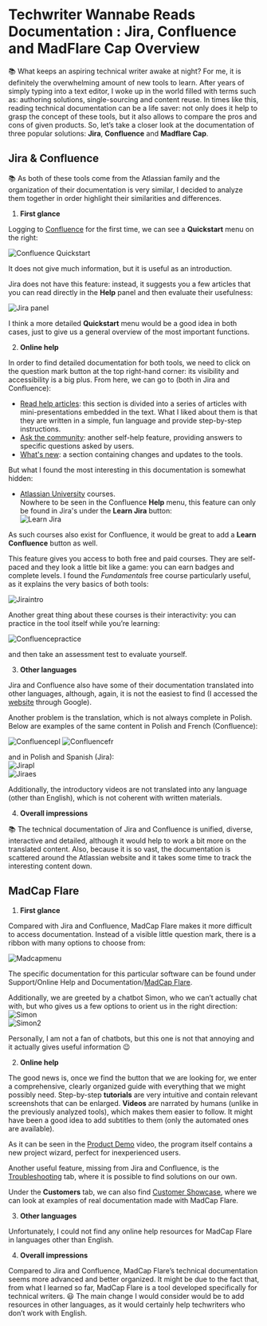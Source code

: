 # **Techwriter Wannabe Reads Documentation : Jira, Confluence and MadFlare Cap Overview**

:books: What keeps an aspiring technical writer awake at night? For me, it is definitely the overwhelming amount of new tools to learn. After years of simply typing into a text editor, I woke up in the world filled with terms such as: authoring solutions, single-sourcing and content reuse. In times like this, reading technical documentation can be a life saver: not only does it help to grasp the concept of these tools, but it also allows to compare the pros and cons of given products. So, let’s take a closer look at the documentation of three popular solutions: **Jira**, **Confluence** and **Madflare Cap**.

## Jira & Confluence
:books:
As both of these tools come from the Atlassian family and the organization of their documentation is very similar, I decided to analyze them together in order highlight their similarities and differences. 

1. **First glance**  

Logging to [Confluence](https://techcommvistula.atlassian.net/wiki/spaces/TECHCOMMVI/overview) for the first time, we can see a **Quickstart** menu on the right:  

![Confluence Quickstart](confluence1.jpeg)  

It does not give much information, but it is useful as an introduction.  

Jira does not have this feature: instead, it suggests you a few articles that you can read directly in the **Help** panel and then evaluate their usefulness:  

![Jira panel](jira2.jpeg)

I think a more detailed **Quickstart** menu would be a good idea in both cases, just to give us a general overview of the most important functions.

2. **Online help**  

In order to find detailed documentation for both tools, we need to click on the question mark button at the top right-hand corner: its visibility and accessibility is a big plus. From here, we can go to (both in Jira and Confluence):  
* [Read help articles](https://support.atlassian.com/confluence-cloud/resources/): this section is divided into a series of articles with mini-presentations embedded in the text. What I liked about them is that they are written in a simple, fun language and provide step-by-step instructions.  
* [Ask the community](https://community.atlassian.com/t5/Confluence/ct-p/confluence): another self-help feature, providing answers to specific questions asked by users.  
* [What's new](https://confluence.atlassian.com/cloud/blog): a section containing changes and updates to the tools.  

But what I found the most interesting in this documentation is somewhat hidden: 
* [Atlassian University](https://university.atlassian.com/student/catalog) courses.  
  Nowhere to be seen in the Confluence **Help** menu, this feature can only be found in Jira's under the **Learn Jira** button:  
![Learn Jira](jira3.jpeg)  

As such courses also exist for Confluence, it would be great to add a **Learn Confluence** button as well.  

This feature gives you access to both free and paid courses. They are self-paced and they look a little bit like a game: you can earn badges and complete levels. I found the *Fundamentals* free course particularly useful, as it explains the very basics of both tools:  

![Jiraintro](jira1.jpeg)  


Another great thing about these courses is their interactivity: you can practice in the tool itself while you’re learning:

![Confluencepractice](confluence2.jpeg)  


and then take an assessment test to evaluate yourself.  

3. **Other languages**  

Jira and Confluence also have some of their documentation translated into other languages, although, again, it is not the easiest to find (I accessed the [website](https://www.atlassian.com/pl/software/confluence) through Google).  

Another problem is the translation, which is not always complete in Polish. Below are examples of the same content in Polish and French (Confluence):  

![Confluencepl](confluencepl.jpeg)
![Confluencefr](confluencefr.jpeg)  

and in Polish and Spanish (Jira):  
![Jirapl](jirapl.jpeg)  
![Jiraes](jiraesp.jpeg)  

Additionally, the introductory videos are not translated into any language (other than English), which is not coherent with written materials.  

4. **Overall impressions**
   
:books: The technical documentation of Jira and Confluence is unified, diverse, interactive and detailed, although it would help to work a bit more on the translated content. Also, because it is so vast, the documentation is scattered around the Atlassian website and it takes some time to track the interesting content down.  


## MadCap Flare  

1. **First glance**  

Compared with Jira and Confluence, MadCap Flare makes it more difficult to access documentation. Instead of a visible little question mark, there is a ribbon with many options to choose from:  

![Madcapmenu](madcap3.jpeg)  

The specific documentation for this particular software can be found under Support/Online Help and Documentation/[MadCap Flare](https://help.madcapsoftware.com/flare2021r2/Content/Flare/Introduction/Home.htm).  

Additionally, we are greeted by a chatbot Simon, who we can’t actually chat with, but who gives us a few options to orient us in the right direction:  
![Simon](madcap1.jpeg)  
![Simon2](madcap2.jpeg)  

Personally, I am not a fan of chatbots, but this one is not that annoying and it actually gives useful information :wink:  

2. **Online help**  

The good news is, once we find the button that we are looking for, we enter a comprehensive, clearly organized guide with everything that we might possibly need. Step-by-step **tutorials** are very intuitive and contain relevant screenshots that can be enlarged. **Videos** are narrated by humans (unlike in the previously analyzed tools), which makes them easier to follow. It might have been a good idea to add subtitles to them (only the automated ones are available).  

As it can be seen in the [Product Demo](https://www.madcapsoftware.com/videos/flare/product-demo-an-overview-of-madcap-flare/#content) video, the program itself contains a new project wizard, perfect for inexperienced users.  

Another useful feature, missing from Jira and Confluence, is the [Troubleshooting](https://help.madcapsoftware.com/flare2021r2/Content/Flare/Troubleshooting/Troubleshooting.htm) tab, where it is possible to find solutions on our own.  

Under the **Customers** tab, we can also find [Customer Showcase](https://www.madcapsoftware.com/customers/customer-showcase/), where we can look at examples of real documentation made with MadCap Flare.  

3. **Other languages**  

Unfortunately, I could not find any online help resources for MadCap Flare in languages other than English.  

4. **Overall impressions**  

Compared to Jira and Confluence, MadCap Flare’s technical documentation seems more advanced and better organized. It might be due to the fact that, from what I learned so far, MadCap Flare is a tool developed specifically for technical writers. :smiley: The main change I would consider would be to add resources in other languages, as it would certainly help techwriters who don’t work with English.